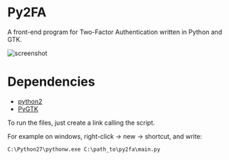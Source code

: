 Py2FA
===============


A front-end program for Two-Factor Authentication written in Python and GTK.

![screenshot](https://i.imgur.com/YaJsXEx.png)

Dependencies
============

* [python2](http://www.python.org/ "python2")
* [PyGTK](http://www.pygtk.org/ "PyGTK")


To run the files, just create a link calling the script.


For example on windows, right-click -> new -> shortcut, and write:

    C:\Python27\pythonw.exe C:\path_to\py2fa\main.py

